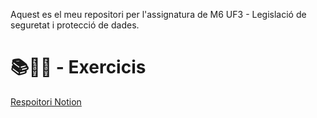 Aquest es el meu repositori per l'assignatura de M6 UF3 - Legislació de seguretat i protecció de dades.
# 📚📝💾 - Exercicis 
[Respoitori Notion](https://www.notion.so/Zulema-M6-Seguretat-Inform-tica-1068dad83f95805ebcadf620b666c6fd)
